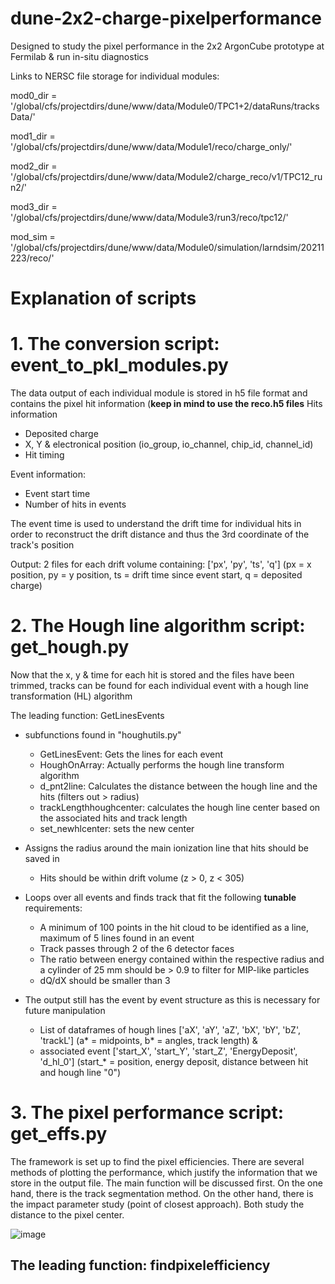 # dune-2x2-charge-pixelperformance

Designed to study the pixel performance in the 2x2 ArgonCube prototype at Fermilab & run in-situ diagnostics

Links to NERSC file storage for individual modules:

mod0_dir = '/global/cfs/projectdirs/dune/www/data/Module0/TPC1+2/dataRuns/tracksData/'

mod1_dir = '/global/cfs/projectdirs/dune/www/data/Module1/reco/charge_only/'

mod2_dir = '/global/cfs/projectdirs/dune/www/data/Module2/charge_reco/v1/TPC12_run2/'

mod3_dir = '/global/cfs/projectdirs/dune/www/data/Module3/run3/reco/tpc12/'

mod_sim  = '/global/cfs/projectdirs/dune/www/data/Module0/simulation/larndsim/20211223/reco/'

# Explanation of scripts

# 1. The conversion script: event_to_pkl_modules.py

The data output of each individual module is stored in h5 file format and contains the pixel hit information (**keep in mind to use the reco.h5 files**
  Hits information
  
  - Deposited charge
  - X, Y & electronical position (io_group, io_channel, chip_id, channel_id)
  - Hit timing
    
  Event information:
  - Event start time
  - Number of hits in events

  The event time is used to understand the drift time for individual hits in order to reconstruct the drift distance and thus the 3rd coordinate of the track's position

Output: 2 files for each drift volume containing: ['px', 'py', 'ts', 'q'] (px = x position, py = y position, ts = drift time since event start, q = deposited charge)

# 2. The Hough line algorithm script: get_hough.py

Now that the x, y & time for each hit is stored and the files have been trimmed, tracks can be found for each individual event with a hough line transformation (HL) algorithm

The leading function: GetLinesEvents
  - subfunctions found in "houghutils.py"
    - GetLinesEvent: Gets the lines for each event
    - HoughOnArray: Actually performs the hough line transform algorithm
    - d_pnt2line: Calculates the distance between the hough line and the hits (filters out > radius)
    - trackLengthhoughcenter: calculates the hough line center based on the associated hits and track length
    - set_newhlcenter: sets the new center 

  - Assigns the radius around the main ionization line that hits should be saved in
    - Hits should be within drift volume (z > 0, z < 305)
      
  - Loops over all events and finds track that fit the following **tunable** requirements:
    - A minimum of 100 points in the hit cloud to be identified as a line, maximum of 5 lines found in an event
    - Track passes through 2 of the 6 detector faces
    - The ratio between energy contained within the respective radius and a cylinder of 25 mm should be > 0.9 to filter for MIP-like particles
    - dQ/dX should be smaller than 3
    
  - The output still has the event by event structure as this is necessary for future manipulation
    - List of dataframes of hough lines ['aX', 'aY', 'aZ', 'bX', 'bY', 'bZ', 'trackL'] (a* = midpoints, b* = angles, track length) &
    - associated event ['start_X', 'start_Y', 'start_Z', 'EnergyDeposit', 'd_hl_0'] (start_* = position, energy deposit, distance between hit and hough line "0")
   
# 3. The pixel performance script: get_effs.py

The framework is set up to find the pixel efficiencies. There are several methods of plotting the performance, which justify the information that we store in the output file. The main function will be discussed first. On the one hand, there is the track segmentation method. On the other hand, there is the impact parameter study (point of closest approach). Both study the distance to the pixel center.

![image](https://github.com/rzaki94/dune-2x2-charge-pixelperformance/assets/60906881/e5e53262-90dd-4472-a23d-489280653020)


The leading function: findpixelefficiency
  - 



